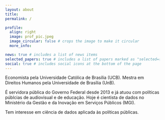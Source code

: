 ```yaml
---
layout: about
title: 
permalink: /

profile:
  align: right
  image: prof_pic.jpeg
  image_circular: false # crops the image to make it circular
  more_info: 

news: true # includes a list of news items
selected_papers: true # includes a list of papers marked as "selected={true}"
social: true # includes social icons at the bottom of the page
---
```


Economista pela Universidade Católica de Brasília (UCB). Mestra em Direitos Humanos pela Universidade de Brasília (UnB). 

É servidora pública do Governo Federal desde 2013 e já atuou com políticas públcias de audiovisual e de educação. Hoje é cientista de dados no Ministério da Gestão e da Inovação em Serviços Públicos (MGI).

Tem interesse em ciência de dados aplicada às políticas públicas.
